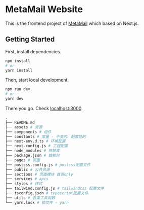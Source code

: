 # MetaMail Website

This is the frontend project of [MetaMail](https://metamail.ink) which based on Next.js.

## Getting Started

First, install dependencies.

```bash
npm install
# or
yarn install
```

Then, start local development.

```bash
npm run dev
# or
yarn dev
```

There you go. Check [localhost:3000](http://localhost:3000).

```bash
.
├── README.md
├── assets # 资源
├── components # 组件
├── constants # 常量 - 不变的、配置性的
├── next-env.d.ts # 环境配置
├── next.config.js # 工程配置
├── node_modules # 依赖库
├── package.json # 依赖包
├── pages # 页面
├── postcss.config.js # postcss配置文件
├── public # 公共资源
├── sections # 页面模块 首页only
├── services # apis
├── styles # 样式
├── tailwind.config.js # tailwindcss 配置文件
├── tsconfig.json # typescript配置文件
├── utils # 各类工具函数
└── yarn.lock # 锁文件 - yarn
```
